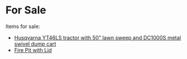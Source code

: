 # For Sale

Items for sale:

* [Husqvarna YT46LS tractor with 50” lawn sweep and DC1000S metal swivel dump cart](lawn_tractor.md)
* [Fire Pit with Lid](fire_pit.md)
